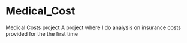 # Medical_Cost
Medical Costs project 
A project where I do analysis on insurance costs provided for the the first time
